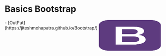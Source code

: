 # Basics Bootstrap 
<img align= "right" src="https://github.com/jiteshmohapatra/Bootstrap/blob/668cd23a0a095643742f56b77ff264ab0745d29e/bootstrap.png" width="200" height="100" align-items="right">
- [OutPut](https://jiteshmohapatra.github.io/Bootstrap/)

